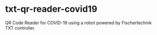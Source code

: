 # txt-qr-reader-covid19
QR Code Reader for COVID-19 using a robot powered by Fischertechnik TXT controller.
